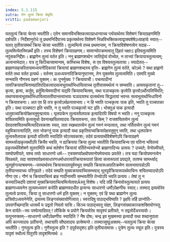 ```yaml
---
index: 5.1.115
sutra: तेन तुल्यं क्रिया चेद्वतिः
vritti: padamanjari
---
```


 यततुल्यं क्रिया चेत्सा भवतीति। एतेन समानविभक्तिकत्वात्प्राधान्याच्च र्प्त्ययार्थस्य विशेषणं क्रियाग्रहणमिति दर्शयति। निर्देशानुरोधे तु प्रथमनिर्दिष्टस्य प्रकृत्यर्थस्य विशेषणे भिन्नविभक्तिकत्वाद्वाक्यशेषेऽध्याहार्यः स्यात्--यतत् तृतीयासमर्थं क्रिया चेत्सा भवतीति। तुल्यमित्ये तच्च प्रथमान्तम्, न क्रियाविशेषणत्वेन यदाह--तुल्यमित्येतस्मिन्नर्थे इति। तस्य विशेषणं क्रियाग्रहणम्। सामान्योपक्रमत्वातु ठ्हितं भक्षाःऽ इतिवतुल्यमिति नपुंसकनिर्द्देशः। ब्राह्णणेन तुल्यं वर्तत इति। ननु ब्राह्मणशब्देन जातिर्द्रव्यं वोच्येत, न ताभ्यां क्रियायास्तुल्यत्वम्; अत्यन्तभेदात्। यत्र तु किञ्चित्सामान्यम्, कश्चिच्च विशेषः, स एव विषयस्तुल्यतायाः। स्यादेतत्--ब्राह्मणसहचरितायामध्ययनीदिकायां क्रियायां ब्राह्मणशब्दस्य वृत्तिः- ब्राह्णणेन तुल्यं वर्तते, कोऽर्थः ? यथा व्राह्णणो वर्तते तथा वर्तत इत्यर्थः। वर्तनम् उअध्ययनादिक्रियानुष्टानम्, तेन युक्तमेव तुल्यत्वमिति। एवमपि मुख्ये सन्भवति गौणस्य ग्रहणं युक्तम्। कः पुनर्मुख्यः ? क्रियावाची। पचत्यादीनां तावत्क्रियावाचिनामप्रातिपदिकत्वादसत्वभूतार्थाभिधायित्वाच्च तृतीयासमर्थत्वं न सम्भवति। अव्ययकृतानां तु--कृत्वा, हृत्वा, कर्तुम्, हर्तुमित्येवमादीनां यद्यपि क्रियावाचित्वम्, यथा पञाचकृत्वः कृत्वेति कृत्वोऽर्थोत्पतिर्भिवति; तथाप्यसत्वभूतार्थाभिधायित्वाततीयान्तत्वाभावः घञादयश्च दात्वर्थस्य सिद्धतायां भवन्तः सत्वभूतार्थाभिधायिनो न क्रियावचनाः। अत एव हि तत्र कृत्वोऽर्थप्रत्ययाभावः। न हि भवति पञ्चकृत्वः पाक इति, भवति तु पञ्चपाका इति। यथा पञ्चघटा इति भवति, न तु भवति पञ्चकृत्वो घट इति। भोक्तुअं पाक इत्यादौ धातुवाच्यक्रियोपेक्षस्तुमुन्प्रत्ययः। घृतपाकेन तुल्यस्तैलपाक इत्यादिरपि विषयो न भवति। ननु पञ्चकृत्वः शयितव्यमिति कृत्वसुचो देवनाच्छयितव्यादयः क्रियावचनाः, ततः किम् ? राजशयितव्येन तुल्यं देवदतशयितव्यमित्यादिरवकाशः स्यत्, तता स्खथातव्येन तुल्यं गमनं मन्दत्वात्, तथा नर्तितव्येन तुल्यं गमनं वहुविकारत्वादिति, तता भोकग्तुं पाक इत्यादौ यथा प्रकृतिवाच्यक्रियापेक्षस्तुमुन् भवति, तथा धृतपाकेन तुल्यस्तैलपाक इत्यदौ वतिरपि स्यादिति सोऽप्यवकाशः; तदेवं प्रत्ययार्थविशेषणेऽपि क्रियाग्रहणे सामर्थ्यात्प्रकृत्यर्थोऽपि क्रियैव भवति, न ह्यक्रियया क्रिया तुल्या भवतीति क्रियावाचिभ्य एव वतिना भवितव्यं प्रकृत्यर्थविशेषणे सुतरामिति कथं क्लेशेन क्रियायां वर्तितेभ्यस्तेभ्यो ब्राह्मणादिभ्यः प्रत्ययः ? उच्यते; येनोपमीयते, यश्योपमीयते, यश्च तयोः साधारणो धर्मः-- एत्रयमप्यपेक्ष्योपमानोपमेयभावः प्रवर्तते। तत्र यदा क्रियोपमानत्वेन विवक्ष्यते, तदा सावश्यापेक्ष्यसाधारणधर्माधारत्वात्क्रियारूपातां हित्वा सत्वरूपतां प्रपद्यते, ततश्च सामर्थ्याद् भूतपूर्वगत्याश्रयणम्--यस्यार्थस्य क्रियारूपतापूर्वमभूत् सम्प्रति क्रियारूअपातिक्रमेण सत्वभावापन्नोऽपि तृतीयान्तवाच्यः परिगृह्यते। तदेवं सम्प्रति मुख्यक्रयावाच्यिसम्भवाद् भूतपूर्वक्रियारूपार्थवाचिनः शयितव्यादयोऽपि गौणा एव। गौणं च क्रियावाचित्वं ब्राह णादीनामपि सम्भवतीति तेभ्योऽपि भवति प्रत्ययः। तेषां तु न कस्याञ्चिदपि दशायां मुख्यक्रियावाचित्वमित्येतावाÄस्तु विशेषः। यदि तर्हि क्रिययोस्तुल्यत्वले प्रत्ययः ब्राह्मणाध्ययनेन तुल्यमध्ययनं करोति ब्राह्मणवदधीत इत्यन्यः साधारणो धर्मोऽपेक्षणीयः स्यात्। तस्माद् द्रव्ययोरेव तुल्यत्वे प्रत्ययः, क्रिया तु साधारणो धर्म इति युक्तम्। न युक्तम्; एवं हि यथा ब्राह्मणेन तुल्यः क्षत्रियोऽध्ययनेनेति, द्रव्यस्य लिङ्गसंख्यायोगित्वात्। स्वरादिषु पाठाद्भविष्यति ? इहपि तर्हि प्राप्नोति-उपसर्गोच्छन्दसि धात्वर्थे य उद्वतो निवतो यासि। किञ्च पाठाद्भवतु संज्ञा, लिङ्गसंख्याकारकशक्तियोगस्तु केन वार्यते--स्वः पश्येत्यादिवत् ! लौकिके च प्रयोगे क्रिययोरेव सादृश्यं प्रतीयते, न तद्वतोर्देअरव्ययोः। यत्पुनरुक्तम्--साधारणो धर्मोऽपेक्षणीयः स्यादिति ? नैष दोषः; चन्द्र इव मुखमस्या इत्यादौ यथा शब्दानुपाता अपि कान्त्यादयः प्रतीयन्ते, तथात्रापि सौष्ठवादयः प्रत्येष्यन्ते। तस्मात्सुष्ठूअक्तम्--यततुल्यं क्रिया चेत्सा भवतीति। गुणतुल्य इति। गुणैस्तुल्य इति ? ठ्पूर्वसदृशऽ इति तृतीयासमासः। पुत्रेण तुल्यः स्यूल इति। पुत्रस्य यादृशं स्थौल्यं पितुरपि तादृशमित्यर्थः ॥